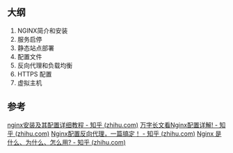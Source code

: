 ## 大纲

1. NGINX简介和安装
2. 服务启停
3. 静态站点部署
4. 配置文件
5. 反向代理和负载均衡
6. HTTPS 配置
7. 虚拟主机

## 参考

[nginx安装及其配置详细教程 - 知乎 (zhihu.com)](https://zhuanlan.zhihu.com/p/83890573)
[万字长文看Nginx配置详解! - 知乎 (zhihu.com)](https://zhuanlan.zhihu.com/p/372610935)
[Nginx配置反向代理，一篇搞定！ - 知乎 (zhihu.com)](https://zhuanlan.zhihu.com/p/451825018)
[Nginx 是什么、为什么、怎么用? - 知乎 (zhihu.com)](https://zhuanlan.zhihu.com/p/364588916)